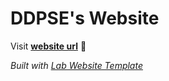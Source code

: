 
# DDPSE's Website

Visit **[website url](#)** 🚀

_Built with [Lab Website Template](https://greene-lab.gitbook.io/lab-website-template-docs)_

